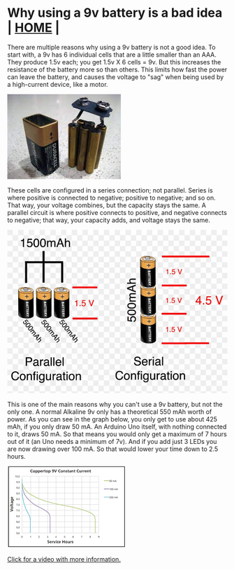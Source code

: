 # Why using a 9v battery is a bad idea  | [HOME](README.md) |

There are multiple reasons why using a 9v battery is not a good idea. To start with, a 9v has 6 individual cells that are a little smaller than an AAA. They produce 1.5v each; you get 1.5v X 6 cells = 9v.  But this increases the resistance of the battery more so than others.  This limits how fast the power can leave the battery, and causes the voltage to "sag" when being used by a high-current device, like a motor.

![inside a 9v](images/9vwhybadidea/insidea9v.jpg "inside a 9v")

These cells are configured in a series connection; not parallel. Series is where positive is connected to negative; positive to negative; and so on.  That way, your voltage combines, but the capacity stays the same. A parallel circuit is where positive connects to positive, and negative connects to negative; that way, your capacity adds, and voltage stays the same.

![series-parallel](images/9vwhybadidea/series-and-parallel-circuits-battery.jpg "series-parallel")

This is one of the main reasons why you can't use a 9v battery, but not the only one. A normal Alkaline 9v only has a theoretical 550 mAh worth of power. As you can see in the graph below, you only get to use about 425 mAh, if you only draw 50 mA. An Arduino Uno itself, with nothing connected to it, draws 50 mA. So that means you would only get a maximum of 7 hours out of it (an Uno needs a minimum of 7v). And if you add just 3 LEDs you are now drawing over 100 mA. So that would lower your time down to 2.5 hours.

![](images/9vwhybadidea/9vdiscargrate.png)

[Click for a video with more information.](https://odysee.com/@Maderdash:2/9vBattery:0 "video of 9v battery issues")
